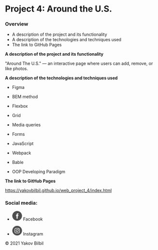 # Project 4: Around the U.S.

### Overview

- A description of the project and its functionality
- A description of the technologies and techniques used
- The link to GitHub Pages

**A description of the project and its functionality**

"Around The U.S." — an interactive page where users can add, remove, or like photos.

**A description of the technologies and techniques used**

- Figma

- BEM method

- Flexbox

- Grid

- Media queries

- Forms

- JavaScript

- Webpack

- Bable

- OOP Developing Paradigm

**The link to GitHub Pages**

https://yakovbilbil.github.io/web_project_4/index.html

### Social media:

- <img class="footer__social-icons" src="./src/images/facebook_white.svg" alt="Facebook icon"> Facebook

- <img class="footer__social-icons" src="./src/images/instagram_white.svg" alt="Instagram icon"> Instagram

&copy; 2021 Yakov Bilbil
